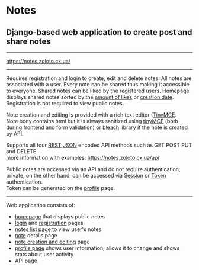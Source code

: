 # Notes
## Django-based web application to create post and share notes
***
https://notes.zoloto.cx.ua/
***

Requires registration and login to create, edit and delete notes.
All notes are associated with a user.
Every note can be shared thus making it accessible to everyone.
Shared notes can be liked by the registered users.
Homepage displays shared notes sorted by the [amount of likes](https://notes.zoloto.cx.ua/) or
 [creation date](https://notes.zoloto.cx.ua/?sort=date). Registration is not required to view public notes.

Note creation and editing is provided with a rich text editor ([TinyMCE](https://pypi.org/project/django-tinymce/).\
Note body contains html but it is always sanitized using [tinyMCE](https://pypi.org/project/django-tinymce/) (both during frontend and form validation) or
 [bleach](https://pypi.org/project/bleach/) library if the note is created by API.

Supports all four [REST](https://en.wikipedia.org/wiki/Representational_state_transfer) 
[JSON](https://www.json.org/json-en.html) encoded API methods such as GET POST PUT and DELETE.\
more information with examples: https://notes.zoloto.cx.ua/api

Public notes are accessed via an API and do not require authentication; private, on the other hand, can be accessed via
 [Session](https://www.django-rest-framework.org/api-guide/authentication/#sessionauthentication) or 
[Token](https://www.django-rest-framework.org/api-guide/authentication/#tokenauthentication) authentication.\
Token can be generated on the [profile](https://notes.zoloto.cx.ua/profile) page.
***

Web application consists of:
- [homepage](https://notes.zoloto.cx.ua/) that displays public notes  
- [login](https://notes.zoloto.cx.ua/login) and [registration](https://notes.zoloto.cx.ua/register) pages
- [notes list page](https://notes.zoloto.cx.ua/notes) to view user's notes
- [note](https://notes.zoloto.cx.ua/notes/1017) details page
- [note creation and editing](https://notes.zoloto.cx.ua/notes/1017) page
- [profile page](https://notes.zoloto.cx.ua/profile) shows user information, allows it to
 change and shows stats about user activity
- [API page](https://notes.zoloto.cx.ua/api)

